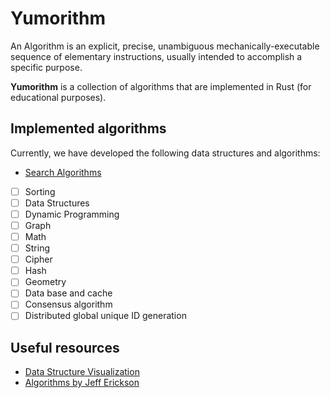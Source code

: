 # Yumorithm

An Algorithm is an explicit, precise, unambiguous mechanically-executable
sequence of elementary instructions, usually intended to accomplish
a specific purpose.

**Yumorithm** is a collection of algorithms that are implemented in Rust (for educational purposes).

## Implemented algorithms

Currently, we have developed the following data structures and algorithms:

- [Search Algorithms](https://github.com/YumcoderCom/yumorithm/tree/main/src/searching)
- [ ] Sorting
- [ ] Data Structures
- [ ] Dynamic Programming
- [ ] Graph
- [ ] Math
- [ ] String
- [ ] Cipher
- [ ] Hash
- [ ] Geometry
- [ ] Data base and cache
- [ ] Consensus algorithm
- [ ] Distributed global unique ID generation

## Useful resources

- [Data Structure Visualization](<https://www.cs.usfca.edu/~galles/visualization/Algorithms.html>)
- [Algorithms by Jeff Erickson](<http://jeffe.cs.illinois.edu/teaching/algorithms/>)
